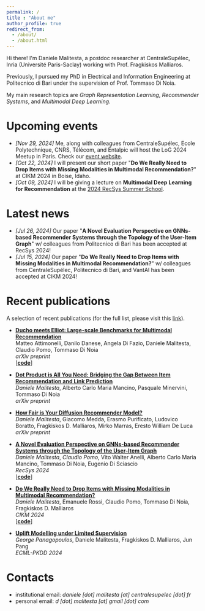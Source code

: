 ```yaml
---
permalink: /
title : "About me"
author_profile: true
redirect_from: 
  - /about/
  - /about.html
---
```


Hi there! I'm Daniele Malitesta, a postdoc researcher at CentraleSupélec, Inria (Université Paris-Saclay) working with Prof. Fragkiskos Malliaros.

Previously, I pursued my PhD in Electrical and Information Engineering at Politecnico di Bari under the supervision of Prof. Tommaso Di Noia.

My main research topics are _Graph Representation Learning_, _Recommender Systems_, and _Multimodal Deep Learning_.

# Upcoming events
* _[Nov 29, 2024]_ Me, along with colleagues from CentraleSupélec, Ecole Polytechnique, CNRS, Télécom, and Entalpic will host the LoG 2024 Meetup in Paris. Check our [event website](https://sites.google.com/view/learning-on-graph-paris-meetup/home).  
* _[Oct 22, 2024]_ I will present our short paper "**Do We Really Need to Drop Items with Missing Modalities in Multimodal Recommendation?**" at CIKM 2024 in Boise, Idaho.  
* _[Oct 09, 2024]_ I will be giving a lecture on **Multimodal Deep Learning for Recommendation** at the [2024 RecSys Summer School](https://acmrecsys.github.io/rsss2024/).

# Latest news
* _[Jul 26, 2024]_ Our paper "**A Novel Evaluation Perspective on GNNs-based Recommender Systems through the Topology of the User-Item Graph**" w/ colleagues from Politecnico di Bari has been accepted at RecSys 2024!  
* _[Jul 15, 2024]_ Our paper "**Do We Really Need to Drop Items with Missing Modalities in Multimodal Recommendation?**" w/ colleagues from CentraleSupélec, Politecnico di Bari, and VantAI has been accepted at CIKM 2024!  

# Recent publications
A selection of recent publications (for the full list, please visit this [link](https://danielemalitesta.github.io/publications/)).

* **[Ducho meets Elliot: Large-scale Benchmarks for Multimodal Recommendation](https://arxiv.org/pdf/2409.15857)**  
Matteo Attimonelli, Danilo Danese, Angela Di Fazio, Daniele Malitesta, Claudio Pomo, Tommaso Di Noia            
*arXiv preprint*  
\[[**code**](https://github.com/sisinflab/Ducho-meets-Elliot)\]

* **[Dot Product is All You Need: Bridging the Gap Between Item Recommendation and Link Prediction](https://arxiv.org/pdf/2409.07433)**  
_Daniele Malitesta_, Alberto Carlo Maria Mancino, Pasquale Minervini, Tommaso Di Noia          
*arXiv preprint*  

* **[How Fair is Your Diffusion Recommender Model?](https://arxiv.org/pdf/2409.04339)**  
_Daniele Malitesta_, Giacomo Medda, Erasmo Purificato, Ludovico Boratto, Fragkiskos D. Malliaros, Mirko Marras, Eresto William De Luca        
*arXiv preprint*  

* **[A Novel Evaluation Perspective on GNNs-based Recommender Systems through the Topology of the User-Item Graph](https://arxiv.org/pdf/2408.11762)**  
_Daniele Malitesta_, _Claudio Pomo_, Vito Walter Anelli, Alberto Carlo Maria Mancino, Tommaso Di Noia, Eugenio Di Sciascio      
*RecSys 2024*  
\[[**code**](https://github.com/sisinflab/Topology-Graph-Collaborative-Filtering)\]  

* **[Do We Really Need to Drop Items with Missing Modalities in Multimodal Recommendation?](https://arxiv.org/pdf/2408.11767)**  
_Daniele Malitesta_, Emanuele Rossi, Claudio Pomo, Tommaso Di Noia, Fragkiskos D. Malliaros    
*CIKM 2024*  
\[[**code**](https://github.com/sisinflab/Graph-Missing-Modalities)\]  

* **[Uplift Modelling under Limited Supervision](https://arxiv.org/pdf/2403.19289)**  
_George Panagopoulos_, Daniele Malitesta, Fragkiskos D. Malliaros, Jun Pang     
*ECML-PKDD 2024*  


# Contacts
* institutional email: _daniele [dot] malitesta [at] centralesupelec [dot] fr_
* personal email: _d [dot] malitesta [at] gmail [dot] com_
